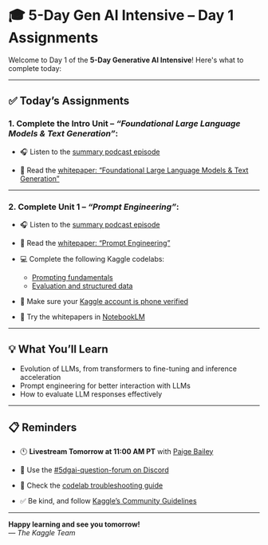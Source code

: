 # 🎓 5-Day Gen AI Intensive – Day 1 Assignments

Welcome to Day 1 of the **5-Day Generative AI Intensive**! Here's what to complete today:

---

## ✅ Today’s Assignments

### 1. Complete the Intro Unit – *“Foundational Large Language Models & Text Generation”*:

- 🎧 Listen to the [summary podcast episode](https://notifications.googleapis.com/email/redirect?t=AFG8qyX9OH2i_SwkJXXyD7ThIIj9HfN8pvCvF54y3sTl7FwEBkN47TRf7tkGZ-Ier-F2cCCE1SsywAVQztFZ4pXYddKXPWBjbbpRujFwg04pTQBTRq8_iSOB-V61LDjln9SYfjWIdq-thdW_veDV8pX-rcZGs1d1z3ZqSu9J5tzbd8e_w9ine3P7e-XA3YtojiicHc75CmlWF1hEZ-7zve6GqFi7f99QfvTHYpFieeBmmVQK8KTvfvgRe0pMPc0oMg&r=eJzLKCkpKLbS1y8vL9erzC8tKU1K1UvOz9UvTyxJzrAvs_VLNPY3CchOKtANVcvJLC6xDfApdEsM8Uw3ya0sja_09iooc7MIdzXySkt0N812Ly3Ld1XLzEtJrbA1BADlDyAU&s=ALHZ2r5ltkdgayPhOwGI8Ob_lVzm)

- 📄 Read the [whitepaper: “Foundational Large Language Models & Text Generation”](https://notifications.googleapis.com/email/redirect?t=AFG8qyUysth1hClRRc8ilg1bxABpbm0uk2PnoWobFrcU_qMHtxRyoyK5Nn14SCG23yuirSU2HhknrnCAyWLYS3BU3iKd3lElRuBKboR8fms1xB-1qn7zvvutQES9HwC_1gnV8V6aGlS7EVeqoSdn9_HCajY62kGlgb6Ixt_PhkY3ouW_cuU01Zs5D7gIdrSsGlGXjg9xr7cV8KCzPKjbNMDQfvhE9u3bhGkAh9mDTEnK7_5ydDWSWWAOvmfGb9ZY-A&r=eJwdyVEOgCAIANATof_dhiWiC4EZjY7f1vt9I8Lvo9bMLBcyC5XTVs0xgxydNnR7tGFMUxQQWYDaIOgNYFLa_3yx_hrt&s=ALHZ2r6Wlld7yxPZalmaXVEKsNZq)

---

### 2. Complete Unit 1 – *“Prompt Engineering”*:

- 🎧 Listen to the [summary podcast episode](https://notifications.googleapis.com/email/redirect?t=AFG8qyXdU5HfVqWBfKaxh75i8wVRSs9VMRPosAGMdgaOyxIzI6XhBplxHz4zhN3hF4406sPQO-ysAM4Pb-GFWDG_CxoSLSJpqu4B4cNgrZWy3TrFSta_f-KMGHWlQtrLO4lDPyyAhdqDinwLgDyJIjRXB2YTc7YqvZNParP4HdlVbwmoPn2GWCuw-6ZTJ4qf1k4N5lwWr6ZYPimKgw5EGS7qbcYTm0SV9-YGQ8EtLNKDX6HVB05mLrYfPngwoXqMgQ&r=eJzLKCkpKLbS1y8vL9erzC8tKU1K1UvOz9UvTyxJzrAvs3V2K4kwiKr0CXaMVMvJLC6xDfApdEsM8Uw3ya0sja_09iooc7MIdzXySkt0N812Ly3Ld1XLzEtJrbA1AgDrbSAy&s=ALHZ2r73qmW4RHe48OCbR7ID_I3L)

- 📄 Read the [whitepaper: “Prompt Engineering”](https://notifications.googleapis.com/email/redirect?t=AFG8qyWLaUzq5vv12w_5itxVkEy_QN0nOU-iMR-IiTF7dISL9ga5TGUuZ-C3oQdxHEC8eQ-L1oqKgb2qDN5SqTP9MjzictRauI5O4tgC96C7-88FSZqcxLDbHj_BTv-1bxA0aNkvK3mGLMLwvszQtI55I9zR46sdN0ld9JUS2WASorrqetxxjAI--DoWkpwqdwuFmsSRQjVk1qUNoOuezfliQcOpU2bsy5VwDK_V-92kxt03_XdqVhpLgyFIjIkc0Q&r=eJwFwUEKwCAMBMAXae79jZQlBmtc0kC-78zM5P-IVFVfQ_VDf8-WmpbgIKIxzmY2uJoDYa4XDAUUJg&s=ALHZ2r6e1puGOid2n_9OUSWzdUgD)

- 💻 Complete the following Kaggle codelabs:
  - [Prompting fundamentals](https://notifications.googleapis.com/email/redirect?t=AFG8qyXP_i-GXTxeXtOHUkkKJNkvUhtoJYbOjD4RBhn_YVcQXf8e9IqLimw0a-SO0Blh9h8wyQ7hpaaNgdCQsCgAkmTmGDyuVZv3vrEQ2Kufsv0Aqc1NGidAU6Wof6h6pbEqdKdFR_sjhfQf2q3UX9QOjfr2oowQNC5TUpfplSCQG339JYn9VDSZeloPZIh4ihZoqZhIwncM8-I9ORQTnAI2P9Co_hkGpEFWHk-47g-_LcdSQFxKryEmKJPnqUStVQ&r=eJwFwVEKwCAIANATlex3t5ESi3KKCbLb996IsPMCZGZdyLypNhVo2gkEfc0zyAk6_uUp5ioW8-MLJ5cUMw&s=ALHZ2r6TSuDQfB8hPnAnbrirSZrw)
  - [Evaluation and structured data](https://notifications.googleapis.com/email/redirect?t=AFG8qyXNI2m5NCxSWaPl44lzZXwVFp8w4kkK56mpx2noLJdCa-WP2xtsHNN4JHI6AtmykdSe-kt0GlaTaGcznhGZHQRd8Qk1Y5EsyHVqXTFAa99LSmUyITekV2dGttqxWdN247pbYbhlOHDdWxlXAorI5heS7b_mT_p94LewFq9nXT2SKJT6CiI4B3GAy5_gJafvML9BteJZxPB0MiEGy4ol6I2UbJpsR0XSMKRf9Fzsmm8Sh22AAtbfGhzfy2MX0g&r=eJwFwcENwCAIAMCJkPTbbYgQNVoxCDXdvnfVfe0b8ZyTOpUyJGV9MCsLPmS97SomyPTBBfLSCPKmE2gybLfIHiYMGr7Cf1-mHUs&s=ALHZ2r54BLjFunig0QJj_c5eiYUn)

- 📱 Make sure your [Kaggle account is phone verified](https://notifications.googleapis.com/email/redirect?t=AFG8qyWN9W8RyFev_f6lR18Br1GUNjDPFygiHgOX6oUb42flct5aJdxCFRB8N3q_oYM8Dgruf59IKk7vziqOnHmr8l4lPaWSCqqN2HkYLfNh2cCscTAOyBmywIM4o5yLDw5m1mk2ef0x2iaMeiUbVp5eQJK1CS9_SiPbI1fO6nEzWIXkMeojFmS6ewLIqelx2dmxsCVQ8MT3V-k7lVITF---CR64qKdJxcPLlyn_RrA0VFwflcVSK7QXTqTnB31-A&r=eJzLKCkpKLbS1y8vL9fLTkxPz0nVS87P1S9OLSnJzEsvBgC6DwvX&s=ALHZ2r7qKSUuj_t0LVoMzDBBKZew)

- 🤖 Try the whitepapers in [NotebookLM](https://notifications.googleapis.com/email/redirect?t=AFG8qyWnCuz8CTUNYKn7OnRGYUmiKDS63uP7r9wcGfrk1sUgmMKI4QrWKlwqyjKGcXvk2NUbasEC7nZ5T5YN2d52-HRfReKxAj7pXZSB2f3oJ07qa6U3_EN_xP0SZNl-PBdtBiQOpXmO6YSSB3RbrIGuKdqW1O17k49JWeFpwCcbXh46aSVEtyXOeKE952GhkkWWdT3aJqGq1vVKUc_Fzkmu3Nvc8vx6FJvtxPucB1vaCKSKWYABbMzVlwutPxPCJg&r=eJzLKCkpKLbS18_LL0lNys_PzsnVS8_PT89J1UvOz9W3zy_KTM_MS8yJL0pNSy1KLbLNAKtXNXIDovLyciTFqkbGagU5mbaGABuTHe8&s=ALHZ2r67Izc5-qOWCTxicgeMtRWz)

---

## 💡 What You’ll Learn

- Evolution of LLMs, from transformers to fine-tuning and inference acceleration  
- Prompt engineering for better interaction with LLMs  
- How to evaluate LLM responses effectively

---

## 📋 Reminders

- 🕚 **Livestream Tomorrow at 11:00 AM PT** with [Paige Bailey](https://notifications.googleapis.com/email/redirect?t=AFG8qyVnRZ8Unp7A6_9dCCTPxeMZTHNUJUfuXspd8zm7LfkRIikRRJDi6chaX9l73ezwj0eeA7OOWOI3u0YjjnfIT151oc-4DaQDDEu-Rxf9yCuZbK98QRqRLeFcpqtc_IEswsdwXweJ_xMhr59fX10bB1C4zRUPw-RwCDkuO6EwIfvrpiDC3x5_ADSlLOFcRxjyuBKYMb5GnJvGj6ULha49Yocms_ggO2VyCXRP09xjpwxwXloXBGbxDjb8KypLmg&r=eJzLKCkpKLbS16_QS87P1XepzEvMzUwOT00KSMxMT7UvSk2LLy5Kti0pB5Kqpq7p-fnpOamq5s4l5cmJuQVAkeLUogIwP70IyEssLcnILwIAFnkecQ&s=ALHZ2r6ePmu3NaWx0fmfTYYPTtdp)

- 💬 Use the [#5dgai-question-forum on Discord](https://notifications.googleapis.com/email/redirect?t=AFG8qyUVu3cd9402oQ47DAmE6kkEJ8jc4sDFAeApzXmXv7HaA1FYkRbMfzMXxmdPASUIhsbKf7jMfq6t9KxqyQZn9yQHUHwYOsjZh9etCR816zJUG7xXRr_XIxuXPRQiEN6JjPatANuDX3aVmhwbvvX26q_R7yGjHzAZ3R3eB2QQPoZntSXlRw7WQ4uyS4wQNqPku0botmRg1Xqp0uaD9zSy-cHHnl6LzojfsaKYYo3NB6qtFZf1tWPuWoHTiDVLkw&r=eJwFwQEKgCAQBMAfdbt65tlvQgWD0kj_TzNtrXceIuWaeXxly-OR3M7e6z2FBB1hLhliCjsBoUcI0RQGdVD6pD_jUBKb&s=ALHZ2r5ohTbz1wi_LW5a9FqvMufR)

- 🧰 Check the [codelab troubleshooting guide](https://notifications.googleapis.com/email/redirect?t=AFG8qyWvE5DiDHEtYsnHZ0PAVN6FQ7h47q0AvaeDCFf3rJWqJnyl-kbbeTGPONZC_fAgfkRXJRTa87ejaAeqfF8chnmd04AlNqnzuqEej9GukPU-DawKoDfLN0sberoMBPDXKSkyxbjCb7kG77Ef_TZjzcE8VoxC265CozLcsPTjd9VkgMMtsjqajxtUjk6_nLUUGJIeeFmH4ce9wQOD_pZTT96RdSOBbBDiNxo3nCBenL6V6IQI_mC1yhn-vAv3yA&r=eJwFwVsSgCAIAMATIX53G1JSxwcFNE63b7e633Yg7r1Dp1IGhyQTk2TGSdqbVVbGTB9EcJX3HGxVxNsqQCvDRY_hD58qGiE&s=ALHZ2r5PWIEKCgObP-gd5W6ToLqP)

- ✅ Be kind, and follow [Kaggle’s Community Guidelines](https://notifications.googleapis.com/email/redirect?t=AFG8qyUVNePuJci6IxYu6SAk8akD9YT6BI8lDmJmcIIMxgLapU46yMrnc7QCF1rgWHn_U0uYKqv2Mz0Tt6Ty-DE-KcRlmeYWF7cAvEXrrOvUKlq608nNdPBu0ane5-rx2C8IbO8tbsqCG6Sw8RbHL2sC6k6sIt7zcl9YZLDzi2Esw-1_e9pHnAqxAPNiz2B8DSkzbYrDvcyIgu_q2GnHoSlQogu5mLZgzBW2J22b3lo5p0TIO1otgGiHx8hDL0p-5A&r=eJzLKCkpKLbS1y8vL9fLTkxPz0nVS87P1Qfi3NK8zJJK3fTSzJTUnMy81GIAZgsQoQ&s=ALHZ2r5_EFxNXB1VmYGerLvgkckC)

---

**Happy learning and see you tomorrow!**  
*— The Kaggle Team*
